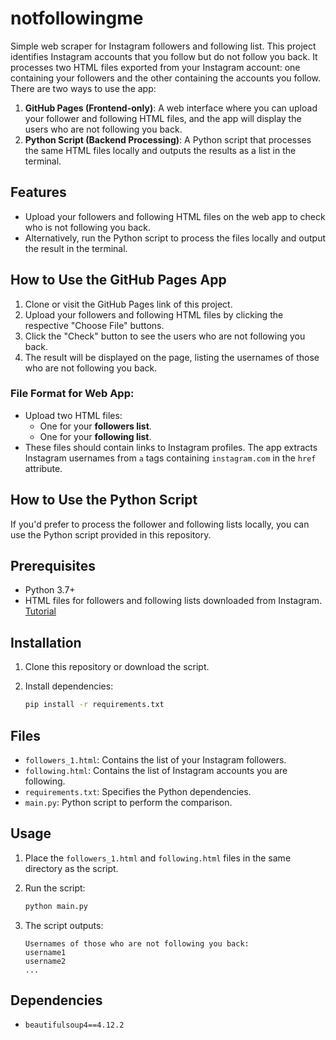 # notfollowingme
Simple web scraper for Instagram followers and following list. This project identifies Instagram accounts that you follow but do not follow you back. It processes two HTML files exported from your Instagram account: one containing your followers and the other containing the accounts you follow. There are two ways to use the app:

1. **GitHub Pages (Frontend-only)**: A web interface where you can upload your follower and following HTML files, and the app will display the users who are not following you back.
2. **Python Script (Backend Processing)**: A Python script that processes the same HTML files locally and outputs the results as a list in the terminal.

## Features
- Upload your followers and following HTML files on the web app to check who is not following you back.
- Alternatively, run the Python script to process the files locally and output the result in the terminal.

## How to Use the GitHub Pages App
1. Clone or visit the GitHub Pages link of this project.
2. Upload your followers and following HTML files by clicking the respective "Choose File" buttons.
3. Click the "Check" button to see the users who are not following you back.
4. The result will be displayed on the page, listing the usernames of those who are not following you back.

### File Format for Web App:
- Upload two HTML files:
  - One for your **followers list**.
  - One for your **following list**.
- These files should contain links to Instagram profiles. The app extracts Instagram usernames from `a` tags containing `instagram.com` in the `href` attribute.

## How to Use the Python Script
If you'd prefer to process the follower and following lists locally, you can use the Python script provided in this repository.

## Prerequisites
- Python 3.7+
- HTML files for followers and following lists downloaded from Instagram. [Tutorial](https://help.instagram.com/181231772500920?helpref=about_content)

## Installation

1. Clone this repository or download the script.
2. Install dependencies:

   ```bash
   pip install -r requirements.txt
   ```

## Files
- `followers_1.html`: Contains the list of your Instagram followers.
- `following.html`: Contains the list of Instagram accounts you are following.
- `requirements.txt`: Specifies the Python dependencies.
- `main.py`: Python script to perform the comparison.

## Usage

1. Place the `followers_1.html` and `following.html` files in the same directory as the script.
2. Run the script:

   ```bash
   python main.py
   ```

3. The script outputs:

   ```
   Usernames of those who are not following you back:
   username1
   username2
   ...
   ```

## Dependencies
- `beautifulsoup4==4.12.2`

